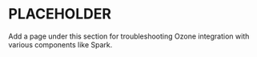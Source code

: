 # PLACEHOLDER

Add a page under this section for troubleshooting Ozone integration with various components like Spark.

